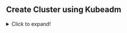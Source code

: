 ## Create Cluster using Kubeadm
<details>
  <summary>Click to expand!</summary>
  
 * **Create VMs using VirtualBox**
  
  One VM will act as Master/Control plane. Their names would be updated /etc/hosts accordingly. Kubeadm, Kubelet and Docker needs to be installed in all VMs. Kubectl needs to be installed in master node.
  One VM could be created first. Then docker, kubeadm, kubectl and kubelet would be installed their. After that the vm clould be cloned. One Vm would be named as *master* and others as *node01/2/3*
 * **Install  kubeadm, kubelet, kubectl and Docker**
   * Docker Install
 ```sh
 mkdir -p /etc/apt/trusted.gpd.d
 touch /etc/apt/trusted.gpd.d/docker.gpg
 
`Install Docker Repository`

 sudo apt-get update && sudo apt-get install -y \
 apt-transport-https ca-certificates curl software-properties-common gnupg2

`Install Repository Key`
 curl -fsSL https://download.docker.com/linux/ubuntu/gpg | sudo apt-key --keyring /etc/apt/trusted.gpg.d/docker.gpg add -
 
`Install the apt Repository`
 sudo add-apt-repository \
 "deb [arch=amd64] https://download.docker.com/linux/ubuntu \
 $(lsb_release -cs) \
 Stable"
 
`Install the Docker Container Engine`
 sudo apt-get update && sudo apt-get install -y \
 containerd.io=1.2.13-2 \
 docker-ce=5:19.03.11~3-0~ubuntu-$(lsb_release -cs) \
 docker-ce-cli=5:19.03.11~3-0~ubuntu-$(lsb_release -cs)
 
`Set up Docker Daemon`
 cat <<EOF | sudo tee /etc/docker/daemon.json
 {
 "exec-opts": ["native.cgroupdriver=systemd"],
 "log-driver": "json-file",
 "log-opts": {
 "max-size": "100m"
 },
 "storage-driver": "overlay2"
 }
 EOF

 sudo mkdir -p /etc/systemd/system/docker.service.d
 sudo systemctl daemon-reload
 sudo systemctl restart docker
 sudo systemctl enable docker

 echo ‘alias k=kubectl’ >> ~/.bashrc
 echo ‘swapoff -a’ >> ~/.bashrc
```
  
  * **Setting up tools**

```sh
 sudo su [Enter the root password]

 `iptable set up`
 cat <<EOF | sudo tee /etc/sysctl.d/k8s.conf
 net.bridge.bridge-nf-call-ip6tables = 1
 net.bridge.bridge-nf-call-iptables = 1
 EOF

 sudo sysctl –system

`Setting up the tools`
 sudo apt-get update && sudo apt-get install -y apt-transport-https curl
 
 curl -s https://packages.cloud.google.com/apt/doc/apt-key.gpg | sudo apt-key add -
 cat <<EOF | sudo tee /etc/apt/sources.list.d/kubernetes.list
 deb https://apt.kubernetes.io/ kubernetes-xenial main
 EOF

 sudo apt-get update

 sudo apt-get install -y kubelet kubeadm kubectl
 sudo apt-mark hold kubelet kubeadm kubectl

 `kubelet restart`

 systemctl daemon-reload
 systemctl restart kubelet

 `Install Net tools`
 apt install net-tools
```  

* **Few Directories needed by calico** 
 ```sh
 sudo su
 mkdir -p /var/lib/calico
 touch /var/lib/calico/nodename
 mkdir -p /var/run/bird
 touch /var/run/bird/bird.ctl
 ```
 
 * **Installing Kubeadm, kubectl and kubelet**
 This need to be done in all nodes.
 ```sh
 sudo su [Enter root password]

 ifconfig   [It will give you a list of ip addresses, note down the address which is of the pattern 
 192.168.x.xxx. That is the ip address of the VM]

 kubeadm config images pull
 kubeadm init –apiserver-advertise-address= --pod-network-cidr=192.168.0.0/16 [Copy the last part of the output. That would be used by worker nodes to join the master node]

 mkdir -p $HOME/.kube
 sudo cp -i /etc/kubernetes/admin.conf $HOME/.kube/config
 sudo chown $(id -u):$(id -g) $HOME/.kube/config

 ##Install the pod network calico
 kubectl apply -f https://docs.projectcalico.org/manifests/calico.yaml
 kubectl get nodes -w [This will provide details about the master node only]

 ## Currently no workload could be scheduled on the master node. We need to remove the taint on the master node to schedule pods on it
 kubectl taint nodes --all node-role.kubernetes.io/master-
 ```
 
 * **Worker node joins master**
 ```sh
 sudo su [Enter root password]
 
 ##Enter the kubeadm join command copied from the master node vm which would of below pattern
 kubeadm join <control-plane-host>:<control-plane-port> --token <token> --discovery-token-ca-cert-hash sha256:<hash>
 ```
 
</details>
